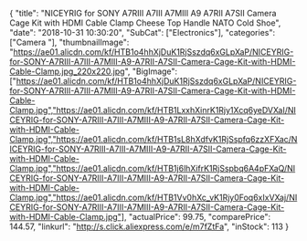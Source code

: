 {
	"title": "NICEYRIG for SONY A7RIII  A7III  A7MIII  A9  A7RII  A7SII Camera Cage Kit with HDMI Cable Clamp Cheese Top Handle NATO Cold Shoe",
	"date": "2018-10-31 10:30:20",
	"SubCat": ["Electronics"],
	"categories": ["Camera "],
	"thumbnailImage": "https://ae01.alicdn.com/kf/HTB1o4hhXjDuK1RjSszdq6xGLpXaP/NICEYRIG-for-SONY-A7RIII-A7III-A7MIII-A9-A7RII-A7SII-Camera-Cage-Kit-with-HDMI-Cable-Clamp.jpg_220x220.jpg",
	"BigImage": ["https://ae01.alicdn.com/kf/HTB1o4hhXjDuK1RjSszdq6xGLpXaP/NICEYRIG-for-SONY-A7RIII-A7III-A7MIII-A9-A7RII-A7SII-Camera-Cage-Kit-with-HDMI-Cable-Clamp.jpg","https://ae01.alicdn.com/kf/HTB1LxxhXinrK1Rjy1Xcq6yeDVXaI/NICEYRIG-for-SONY-A7RIII-A7III-A7MIII-A9-A7RII-A7SII-Camera-Cage-Kit-with-HDMI-Cable-Clamp.jpg","https://ae01.alicdn.com/kf/HTB1sL8hXdfvK1RjSspfq6zzXFXac/NICEYRIG-for-SONY-A7RIII-A7III-A7MIII-A9-A7RII-A7SII-Camera-Cage-Kit-with-HDMI-Cable-Clamp.jpg","https://ae01.alicdn.com/kf/HTB1j6lhXifrK1RjSspbq6A4pFXaQ/NICEYRIG-for-SONY-A7RIII-A7III-A7MIII-A9-A7RII-A7SII-Camera-Cage-Kit-with-HDMI-Cable-Clamp.jpg","https://ae01.alicdn.com/kf/HTB1Vv0hXc_vK1Rjy0Foq6xIxVXaj/NICEYRIG-for-SONY-A7RIII-A7III-A7MIII-A9-A7RII-A7SII-Camera-Cage-Kit-with-HDMI-Cable-Clamp.jpg"],
	"actualPrice": 99.75,
	"comparePrice": 144.57,
	"linkurl": "http://s.click.aliexpress.com/e/m7fZtFa",
	"inStock": 113
}
